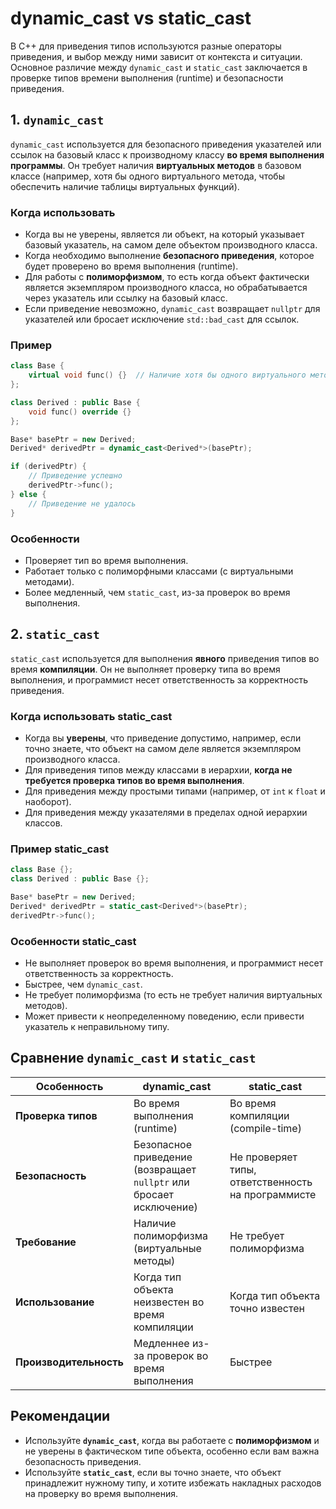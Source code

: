 # dynamic_cast vs static_cast

В C++ для приведения типов используются разные операторы приведения, и выбор между ними зависит от контекста и ситуации. Основное различие между `dynamic_cast` и `static_cast` заключается в проверке типов времени выполнения (runtime) и безопасности приведения.

## 1. **`dynamic_cast`**

`dynamic_cast` используется для безопасного приведения указателей или ссылок на базовый класс к производному классу **во время выполнения программы**. Он требует наличия **виртуальных методов** в базовом классе (например, хотя бы одного виртуального метода, чтобы обеспечить наличие таблицы виртуальных функций).

### Когда использовать

- Когда вы не уверены, является ли объект, на который указывает базовый указатель, на самом деле объектом производного класса.
- Когда необходимо выполнение **безопасного приведения**, которое будет проверено во время выполнения (runtime).
- Для работы с **полиморфизмом**, то есть когда объект фактически является экземпляром производного класса, но обрабатывается через указатель или ссылку на базовый класс.
- Если приведение невозможно, `dynamic_cast` возвращает `nullptr` для указателей или бросает исключение `std::bad_cast` для ссылок.

### Пример

```cpp
class Base {
    virtual void func() {}  // Наличие хотя бы одного виртуального метода
};

class Derived : public Base {
    void func() override {}
};

Base* basePtr = new Derived;
Derived* derivedPtr = dynamic_cast<Derived*>(basePtr);

if (derivedPtr) {
    // Приведение успешно
    derivedPtr->func();
} else {
    // Приведение не удалось
}
```

### Особенности

- Проверяет тип во время выполнения.
- Работает только с полиморфными классами (с виртуальными методами).
- Более медленный, чем `static_cast`, из-за проверок во время выполнения.

## 2. **`static_cast`**

`static_cast` используется для выполнения **явного** приведения типов во время **компиляции**. Он не выполняет проверку типа во время выполнения, и программист несет ответственность за корректность приведения.

### Когда использовать static_cast

- Когда вы **уверены**, что приведение допустимо, например, если точно знаете, что объект на самом деле является экземпляром производного класса.
- Для приведения типов между классами в иерархии, **когда не требуется проверка типов во время выполнения**.
- Для приведения между простыми типами (например, от `int` к `float` и наоборот).
- Для приведения между указателями в пределах одной иерархии классов.

### Пример static_cast

```cpp
class Base {};
class Derived : public Base {};

Base* basePtr = new Derived;
Derived* derivedPtr = static_cast<Derived*>(basePtr);
derivedPtr->func();
```

### Особенности static_cast

- Не выполняет проверок во время выполнения, и программист несет ответственность за корректность.
- Быстрее, чем `dynamic_cast`.
- Не требует полиморфизма (то есть не требует наличия виртуальных методов).
- Может привести к неопределенному поведению, если привести указатель к неправильному типу.

## Сравнение `dynamic_cast` и `static_cast`

| **Особенность**           | **dynamic_cast**                    | **static_cast**                        |
|---------------------------|--------------------------------------|----------------------------------------|
| **Проверка типов**         | Во время выполнения (runtime)        | Во время компиляции (compile-time)     |
| **Безопасность**           | Безопасное приведение (возвращает `nullptr` или бросает исключение) | Не проверяет типы, ответственность на программисте |
| **Требование**             | Наличие полиморфизма (виртуальные методы) | Не требует полиморфизма                |
| **Использование**          | Когда тип объекта неизвестен во время компиляции | Когда тип объекта точно известен      |
| **Производительность**     | Медленнее из-за проверок во время выполнения | Быстрее                                |

## Рекомендации

- Используйте **`dynamic_cast`**, когда вы работаете с **полиморфизмом** и не уверены в фактическом типе объекта, особенно если вам важна безопасность приведения.
- Используйте **`static_cast`**, если вы точно знаете, что объект принадлежит нужному типу, и хотите избежать накладных расходов на проверку во время выполнения.
